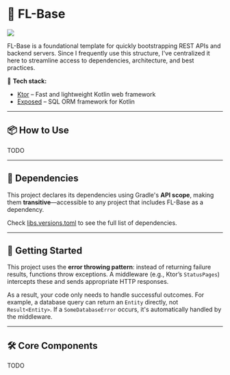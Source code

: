 # 🚀 FL-Base
![](https://jitpack.io/v/LucasAlfare/FL-Base.svg)

FL-Base is a foundational template for quickly bootstrapping REST APIs and backend servers. Since I frequently use this structure, I've centralized it here to streamline access to dependencies, architecture, and best practices.  

🔹 **Tech stack:**  
- [Ktor](https://github.com/ktorio/ktor) – Fast and lightweight Kotlin web framework  
- [Exposed](https://github.com/JetBrains/Exposed) – SQL ORM framework for Kotlin

---

## 📦 How to Use

TODO

---

## 📜 Dependencies
This project declares its dependencies using Gradle's **API scope**, making them **transitive**—accessible to any project that includes FL-Base as a dependency.

Check [libs.versions.toml](gradle/libs.versions.toml) to see the full list of dependencies.

---

## 🚀 Getting Started

This project uses the **error throwing pattern**: instead of returning failure results, functions throw exceptions. A middleware (e.g., Ktor’s `StatusPages`) intercepts these and sends appropriate HTTP responses.

As a result, your code only needs to handle successful outcomes. For example, a database query can return an `Entity` directly, not `Result<Entity>`. If a `SomeDatabaseError` occurs, it's automatically handled by the middleware. 

---

## 🛠️ Core Components

TODO
